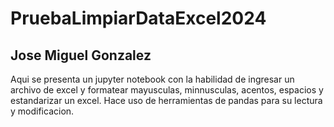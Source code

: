 # PruebaLimpiarDataExcel2024
## Jose Miguel Gonzalez

Aqui se presenta un jupyter notebook con la habilidad de ingresar un archivo de excel y formatear mayusculas, minnusculas, acentos, espacios y estandarizar un excel.
Hace uso de herramientas de pandas para su lectura y modificacion.
